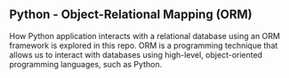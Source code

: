 ## Python - Object-Relational Mapping (ORM)

How Python application interacts with a relational database using an ORM framework is explored in this repo. ORM is a programming technique that allows us to interact with databases using high-level, object-oriented programming languages, such as Python.
